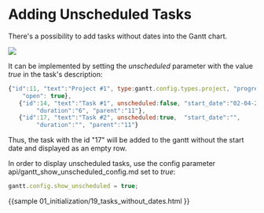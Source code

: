 Adding Unscheduled Tasks
========================

There's a possibility to add tasks without dates into the Gantt chart.

<img src="desktop/unscheduled_tasks.png" style="display:block; margin:0 auto;">

It can be implemented by setting the *unscheduled* parameter with the value *true* in the task's description:

~~~js
{"id":11, "text":"Project #1", type:gantt.config.types.project, "progress": 0.6, 
	"open": true},
   {"id":14, "text":"Task #1", unscheduled:false, "start_date":"02-04-2013", 
   		"duration":"6", "parent":"11"},
   {"id":17, "text":"Task #2", unscheduled:true,  "start_date":"", 			 
   		"duration":"", "parent":"11"}
~~~

Thus, the task with the id "17" will be added to the gantt without the start date and displayed as an empty row.

In order to display unscheduled tasks, use the config parameter api/gantt_show_unscheduled_config.md set to *true*:

~~~js
gantt.config.show_unscheduled = true;
~~~

{{sample
01_initialization/19_tasks_without_dates.html
}}
